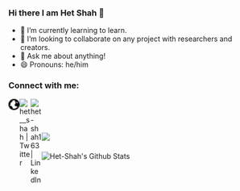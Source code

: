 ### Hi there I am Het Shah 👋

- 🌱 I’m currently learning to learn.
- 👯 I’m looking to collaborate on any project with researchers and creators.
- 💬 Ask me about anything!
- 😄 Pronouns: he/him

### Connect with me:

[<img align="left" alt="het-shah.github.io" width="22px" src="https://raw.githubusercontent.com/iconic/open-iconic/master/svg/globe.svg" />][website]
[<img align="left" alt="het__shah | Twitter" width="22px" src="https://cdn.jsdelivr.net/npm/simple-icons@v3/icons/twitter.svg" />][twitter]
[<img align="left" alt="het-shah163 | LinkedIn" width="22px" src="https://cdn.jsdelivr.net/npm/simple-icons@v3/icons/linkedin.svg" />][linkedin]

<br/>
<br/>

![](https://komarev.com/ghpvc/?username=Het-Shah&color=green)
---
<img align="left" alt="Het-Shah's Github Stats" src="https://github-readme-stats.vercel.app/api?username=Het-Shah&show_icons=true&hide_border=true" />


<!-- [![Top Langs](https://github-readme-stats.vercel.app/api/top-langs/?username=Het-Shah&layout=compact)](https://github.com/anuraghazra/github-readme-stats) -->

[website]: https://het-shah.github.io/
[twitter]: https://twitter.com/het__shah
[linkedin]: https://www.linkedin.com/in/het-shah163/

